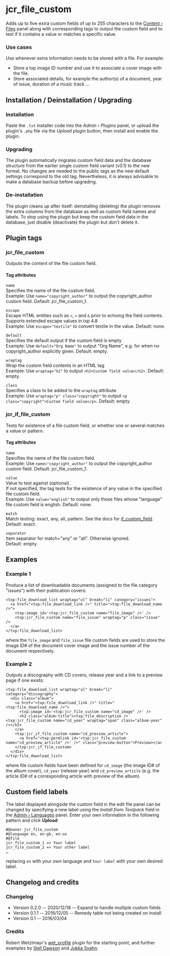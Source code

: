 # jcr_file_custom

Adds up to five extra custom fields of up to 255 characters to the
[Content › Files](http://docs.textpattern.io/administration/files-panel)
panel along with corresponding tags to output the custom field and to
test if it contains a value or matches a specific value.

### Use cases

Use whenever extra information needs to be stored with a file. For
example:

-   Store a txp image ID number and use it to associate a cover image
    with the file.
-   Store associated details, for example the author(s) of a document,
    year of issue, duration of a music track ...

## Installation / Deinstallation / Upgrading

### Installation

Paste the `.txt` installer code into the *Admin › Plugins* panel, or
upload the plugin's `.php` file via the *Upload plugin* button, then
install and enable the plugin.

### Upgrading

The plugin automatically migrates custom field data and the database structure from the earlier single custom field variant (v0.1) to the new format. No changes are needed to the public tags as the new default settings correspond to the old tag. Nevertheless, it is always advisable to make a database backup before upgrading.

### De-installation

The plugin cleans up after itself: deinstalling (deleting) the plugin
removes the extra columns from the database as well as custom field
names and labels. To stop using the plugin but keep the custom field
data in the database, just disable (deactivate) the plugin but don't
delete it.

## Plugin tags

### jcr_file_custom

Outputs the content of the file custom field.

#### Tag attributes

`name`\
Specifies the name of the file custom field.\
Example: Use `name="copyright_author"` to output the copyright_author
custom field. Default: jcr_file_custom_1.

`escape`\
Escape HTML entities such as `<`, `>` and `&` prior to echoing the field
contents.\
Supports extended escape values in txp 4.8\
Example: Use `escape="textile"` to convert textile in the value.
Default: none.

`default`\
Specifies the default output if the custom field is empty\
Example: Use `default="Org Name"` to output "Org Name", e.g. for when no
copyright_author explicitly given. Default: empty.

`wraptag`\
Wrap the custom field contents in an HTML tag\
Example: Use `wraptag="h2"` to output `<h2>Custom field value</h2>`.
Default: empty.

`class`\
Specifies a class to be added to the `wraptag` attribute\
Example: Use `wraptag="p" class="copyright"` to output
`<p class="copyright">Custom field value</p>`. Default: empty

### jcr_if_file_custom

Tests for existence of a file custom field, or whether one or several
matches a value or pattern.

#### Tag attributes

`name`\
Specifies the name of the file custom field.\
Example: Use `name="copyright_author"` to output the copyright_author
custom field. Default: jcr_file_custom_1.

`value`\
Value to test against (optional).\
If not specified, the tag tests for the existence of any value in the
specified file custom field.\
Example: Use `value="english"` to output only those files whose
"language" file custom field is english. Default: none.

`match`\
Match testing: exact, any, all, pattern. See the docs for
[if_custom_field](https://docs.textpattern.com/tags/if_custom_field).\
Default: exact.

`separator`\
Item separator for match="any" or "all". Otherwise ignored.\
Default: empty.

## Examples

### Example 1

Produce a list of downloadable documents (assigned to the file category
"issues") with their publication covers:

    <txp:file_download_list wraptag="ul" break="li" category="issues">
      <a href="<txp:file_download_link />" title="<txp:file_download_name />">
        <txp:image id='<txp:jcr_file_custom name="file_image" />' />
        <txp:jcr_file_custom name="file_issue" wraptag="p" class="issue" />
      </a>
    </txp:file_download_list>

where the `file_image` and `file_issue` file custom fields are used to
store the Image ID\# of the document cover image and the issue number of
the document respectively.

### Example 2

Outputs a discography with CD covers, release year and a link to a
preview page if one exists:

    <txp:file_download_list wraptag="ul" break="li" category="discography">
      <div class="album">
        <a href="<txp:file_download_link />" title="<txp:file_download_name />">
          <txp:image id='<txp:jcr_file_custom name="cd_image" />' />
          <h2 class="album-title"><txp:file_description /> <txp:jcr_file_custom name="cd_year" wraptag="span" class="album-year" /></h2>
        </a>
        <txp:jcr_if_file_custom name="cd_preview_article">
          <a href="<txp:permlink id='<txp:jcr_file_custom name="cd_preview_article" />' />" class="preview-button">Preview></a>
        </txp:jcr_if_file_custom>
      </div>
    </txp:file_download_list>

where file custom fields have been defined for `cd_image` (the image
ID\# of the album cover), `cd_year` (release year) and
`cd_preview_article` (e.g. the article ID\# of a corresponding article
with preview of the album).

## Custom field labels

The label displayed alongside the custom field in the edit file panel
can be changed by specifying a new label using the *Install from
Textpack* field in the [Admin ›
Languages](http://docs.textpattern.io/administration/languages-panel)
panel. Enter your own information in the following pattern and click
**Upload**:

    #@owner jcr_file_custom
    #@language en, en-gb, en-us
    #@file
    jcr_file_custom_1 => Your label
    jcr_file_custom_2 => Your other label
    …

replacing `en` with your own language and `Your label` with your own
desired label.

## Changelog and credits

### Changelog

-   Version 0.2.0 -- 2020/12/18 -- Expand to handle multiple custom
    fields
-   Version 0.1.1 -- 2016/12/05 -- Remedy table not being created on
    install
-   Version 0.1 -- 2016/03/04

### Credits

Robert Wetzlmayr's
[wet_profile](https://github.com/rwetzlmayr/wet_profile) plugin for the
starting point, and further examples by [Stef
Dawson](http://www.stefdawson.com) and [Jukka
Svahn](https://github.com/gocom).
